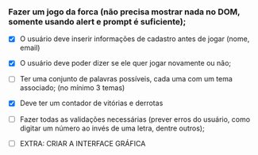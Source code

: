 ### Fazer um jogo da forca (não precisa mostrar nada no DOM, somente usando alert e prompt é suficiente);

- [X] O usuário deve inserir informações de cadastro antes de jogar (nome, email)
- [X] O usuário deve poder dizer se ele quer jogar novamente ou não;
- [ ] Ter uma conjunto de palavras possíveis, cada uma com um tema associado; (no mínimo 3 temas)
- [X] Deve ter um contador de vitórias e derrotas
- [ ] Fazer todas as validações necessárias (prever erros do usuário, como digitar um número ao invés de uma letra, dentre outros);

- [ ] EXTRA: CRIAR A INTERFACE GRÁFICA
